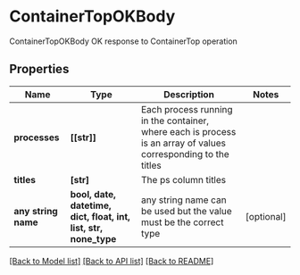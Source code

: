 # ContainerTopOKBody

ContainerTopOKBody OK response to ContainerTop operation

## Properties
Name | Type | Description | Notes
------------ | ------------- | ------------- | -------------
**processes** | **[[str]]** | Each process running in the container, where each is process is an array of values corresponding to the titles | 
**titles** | **[str]** | The ps column titles | 
**any string name** | **bool, date, datetime, dict, float, int, list, str, none_type** | any string name can be used but the value must be the correct type | [optional]

[[Back to Model list]](../README.md#documentation-for-models) [[Back to API list]](../README.md#documentation-for-api-endpoints) [[Back to README]](../README.md)


